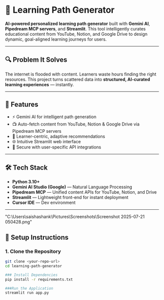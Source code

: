 # 🚀 Learning Path Generator

**AI-powered personalized learning path generator** built with **Gemini AI**, **Pipedream MCP servers**, and **Streamlit**. This tool intelligently curates educational content from YouTube, Notion, and Google Drive to design dynamic, goal-aligned learning journeys for users.

---

## 🔍 Problem It Solves
The internet is flooded with content. Learners waste hours finding the right resources. This project turns scattered data into **structured, AI-curated learning experiences** — instantly.

---

## 🧠 Features

- ⚡ Gemini AI for intelligent path generation
- 📺 Auto-fetch content from YouTube, Notion & Google Drive via Pipedream MCP servers
- 🎯 Learner-centric, adaptive recommendations
- 🌐 Intuitive Streamlit web interface
- 🔐 Secure with user-specific API integrations

---

## 🛠️ Tech Stack

- **Python 3.10+**
- **Gemini AI Studio (Google)** — Natural Language Processing
- **Pipedream MCP** — Unified content APIs for YouTube, Notion, and Drive
- **Streamlit** — Lightweight front-end for instant deployment
- **Cursor IDE** — Dev environment

---

"C:\Users\saishashank\Pictures\Screenshots\Screenshot 2025-07-21 050428.png"

## 🔧 Setup Instructions

### 1. Clone the Repository

```bash
git clone <your-repo-url>
cd learning-path-generator

### Install Dependencies
pip install -r requirements.txt

###Run the Application
streamlit run app.py

